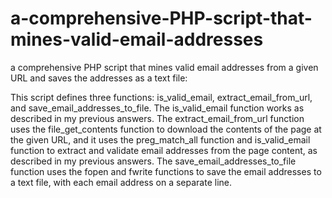 # a-comprehensive-PHP-script-that-mines-valid-email-addresses
 a comprehensive PHP script that mines valid email addresses from a given URL and saves the addresses as a text file:
 
 This script defines three functions: is_valid_email, extract_email_from_url, and save_email_addresses_to_file. The is_valid_email function works as described in my previous answers. The extract_email_from_url function uses the file_get_contents function to download the contents of the page at the given URL, and it uses the preg_match_all function and is_valid_email function to extract and validate email addresses from the page content, as described in my previous answers. The save_email_addresses_to_file function uses the fopen and fwrite functions to save the email addresses to a text file, with each email address on a separate line.
